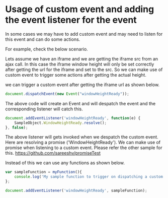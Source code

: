 Usage of custom event and adding the event listener for the event
===========================================================================

In some cases we may have to add custom event and may need to listen for this event and can do some actions.

For example, check the below scenario.

Lets assume we have an iframe and we are getting the iframe src from an ajax call.
In this case the iframe window height will only be set correctly after getting the url for the iframe and set to the src.
So we can make use of custom event to trigger some actions after getting the actual height.

we can trigger a custom event after getting the iframe url as shown below.

```javascript
document.dispatchEvent(new Event("windowHeightReady"));
```

The above code will create an Event and will despatch the event and the corresponding listener will catch this.

```javascript
document.addEventListener('windowHeightReady', function(e) {
	SampleObject.WindowHeightReady.resolve();
}, false);
```

The above listener will gets invoked when we despatch the custom event. Here are resolving a promise ('WindowHeightReady').
We can make use of promise when listening to a custom event. Please refer the other sample for this.
https://github.com/sareeshv/promiseTest

Instead of this we can use any functions as shown below.

```javascript
var sampleFunction = myFunction(){
	console.log('My sample function to trigger on dispatching a custom event');
};
```

```javascript
document.addEventListener('windowHeightReady', sampleFunction);
```
